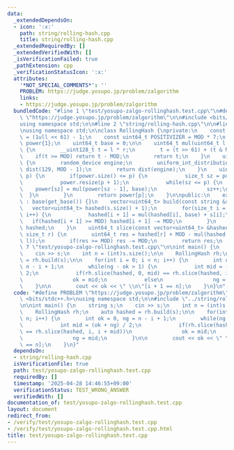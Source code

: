 ```yaml
---
data:
  _extendedDependsOn:
  - icon: ':x:'
    path: string/rolling-hash.cpp
    title: string/rolling-hash.cpp
  _extendedRequiredBy: []
  _extendedVerifiedWith: []
  _isVerificationFailed: true
  _pathExtension: cpp
  _verificationStatusIcon: ':x:'
  attributes:
    '*NOT_SPECIAL_COMMENTS*': ''
    PROBLEM: https://judge.yosupo.jp/problem/zalgorithm
    links:
    - https://judge.yosupo.jp/problem/zalgorithm
  bundledCode: "#line 1 \"test/yosupo-zalgo-rollinghash.test.cpp\"\n#define PROBLEM\
    \ \"https://judge.yosupo.jp/problem/zalgorithm\"\n\n#include <bits/stdc++.h>\n\
    using namespace std;\n\n#line 2 \"string/rolling-hash.cpp\"\n\n#line 4 \"string/rolling-hash.cpp\"\
    \nusing namespace std;\n\nclass RollingHash {\nprivate:\n    const uint64_t MOD\
    \ = (1ull << 61) - 1;\n    const uint64_t POSITIVIZER = MOD * 7;\n    vector<uint64_t>\
    \ power{1};\n    uint64_t base = 0;\n\n    uint64_t mul(uint64_t l, uint64_t r)\
    \ {\n        __uint128_t t = l * r;\n        t = (t >> 61) + (t & MOD);\n    \
    \    if(t >= MOD) return t - MOD;\n        return t;\n    }\n    uint64_t get_base()\
    \ {\n        random_device engine;\n        uniform_int_distribution<uint64_t>\
    \ dist(129, MOD - 1);\n        return dist(engine);\n    }\n    uint64_t pow(size_t\
    \ p) {\n        if(power.size() <= p) {\n            size_t sz = power.size();\n\
    \            power.resize(p + 1);\n            while(sz <= p) {\n            \
    \    power[sz] = mul(power[sz - 1], base);\n                sz++;\n          \
    \  }\n        }\n        return power[p];\n    }\n\npublic:\n    explicit RollingHash()\
    \ : base(get_base()) {}\n    vector<uint64_t> build(const string &s) {\n     \
    \   vector<uint64_t> hashed(s.size() + 1);\n        for(size_t i = 0; i < s.size();\
    \ i++) {\n            hashed[i + 1] = mul(hashed[i], base) + s[i];\n         \
    \   if(hashed[i + 1] >= MOD) hashed[i + 1] -= MOD;\n        }\n        return\
    \ hashed;\n    }\n    uint64_t slice(const vector<uint64_t> &hashed, size_t l,\
    \ size_t r) {\n        uint64_t res = hashed[r] + MOD - mul(hashed[l], pow(r -\
    \ l));\n        if(res >= MOD) res -= MOD;\n        return res;\n    }\n};\n#line\
    \ 7 \"test/yosupo-zalgo-rollinghash.test.cpp\"\n\nint main() {\n    string s;\n\
    \    cin >> s;\n    int n = (int)s.size();\n\n    RollingHash rh;\n    auto hashed\
    \ = rh.build(s);\n\n    for(int i = 0; i < n; i++) {\n        int ok = 0, ng =\
    \ n - i + 1;\n        while(ng - ok > 1) {\n            int mid = (ok + ng) /\
    \ 2;\n            if(rh.slice(hashed, 0, mid) == rh.slice(hashed, i, i + mid))\n\
    \                ok = mid;\n            else\n                ng = mid;\n    \
    \    }\n\n        cout << ok << \" \\n\"[i + 1 == n];\n    }\n}\n"
  code: "#define PROBLEM \"https://judge.yosupo.jp/problem/zalgorithm\"\n\n#include\
    \ <bits/stdc++.h>\nusing namespace std;\n\n#include \"../string/rolling-hash.cpp\"\
    \n\nint main() {\n    string s;\n    cin >> s;\n    int n = (int)s.size();\n\n\
    \    RollingHash rh;\n    auto hashed = rh.build(s);\n\n    for(int i = 0; i <\
    \ n; i++) {\n        int ok = 0, ng = n - i + 1;\n        while(ng - ok > 1) {\n\
    \            int mid = (ok + ng) / 2;\n            if(rh.slice(hashed, 0, mid)\
    \ == rh.slice(hashed, i, i + mid))\n                ok = mid;\n            else\n\
    \                ng = mid;\n        }\n\n        cout << ok << \" \\n\"[i + 1\
    \ == n];\n    }\n}"
  dependsOn:
  - string/rolling-hash.cpp
  isVerificationFile: true
  path: test/yosupo-zalgo-rollinghash.test.cpp
  requiredBy: []
  timestamp: '2025-04-28 14:46:55+09:00'
  verificationStatus: TEST_WRONG_ANSWER
  verifiedWith: []
documentation_of: test/yosupo-zalgo-rollinghash.test.cpp
layout: document
redirect_from:
- /verify/test/yosupo-zalgo-rollinghash.test.cpp
- /verify/test/yosupo-zalgo-rollinghash.test.cpp.html
title: test/yosupo-zalgo-rollinghash.test.cpp
---
```

